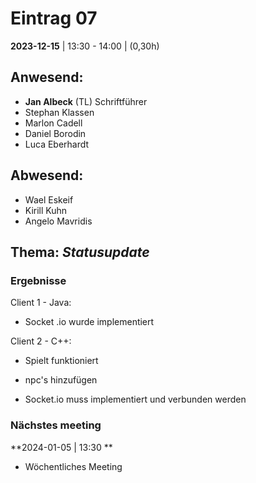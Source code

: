 # **Eintrag 07**
**2023-12-15** | 13:30 - 14:00 | (0,30h)

## **Anwesend**:

 * **Jan Albeck** (TL) Schriftführer
 * Stephan Klassen
 * Marlon Cadell
 * Daniel Borodin
 * Luca Eberhardt


## **Abwesend**:
 * Wael Eskeif
 * Kirill Kuhn
 * Angelo Mavridis

## **Thema**: *Statusupdate*

### Ergebnisse

Client 1 - Java:
* Socket .io wurde implementiert

Client 2 - C++:
* Spielt funktioniert

* npc's hinzufügen
* Socket.io muss implementiert und verbunden werden

### Nächstes meeting

**2024-01-05 | 13:30 **
- Wöchentliches Meeting